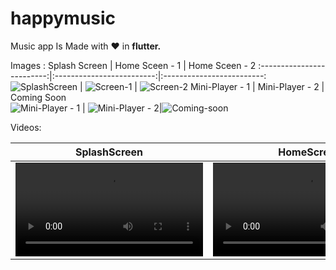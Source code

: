 # happymusic

Music app Is Made with ❤ in **flutter.**



Images : 
Splash Screen  |  Home Sceen - 1 | Home Sceen - 2
:-------------------------:|:-------------------------:|:-------------------------:
![SplashScreen](https://user-images.githubusercontent.com/8991251/170634741-e2262e85-00a3-41dd-a6e8-6bdf6b7b366f.png) | ![Screen-1](https://user-images.githubusercontent.com/8991251/170662084-0d66e21f-8b03-455c-a679-bbe97e6e41a0.png) | ![Screen-2](https://user-images.githubusercontent.com/8991251/170662063-c00a3fa0-f44a-4889-bd1a-9e9712e3084f.png) 
Mini-Player - 1 | Mini-Player - 2 | Coming Soon   
![Mini-Player - 1](https://user-images.githubusercontent.com/8991251/170662019-959b1fce-7a87-4385-8d8a-f406aae092a8.png) | ![Mini-Player - 2](https://user-images.githubusercontent.com/8991251/170662095-71226cfd-c760-4841-94e2-3bb1d284e4ad.png)|![Coming-soon](https://user-images.githubusercontent.com/8991251/170663745-2c581aca-6197-4abd-92ce-a03a8317a290.png)



Videos: 

SplashScreen| HomeScren | ComingSoon
:-------------------------:|:-------------------------:|:-------------------------:
<video src='https://user-images.githubusercontent.com/8991251/170666686-e8ddaac2-c26e-4ac4-a608-0f19e85dfafc.mov' /> | <video src='https://user-images.githubusercontent.com/8991251/170666680-0863257c-fa27-4bb0-ad00-60632f3e7f09.mov' /> | <video src='https://user-images.githubusercontent.com/8991251/170666637-97d83f8f-d399-4b84-90b0-3ccb0f2c1dec.mov' /> 


